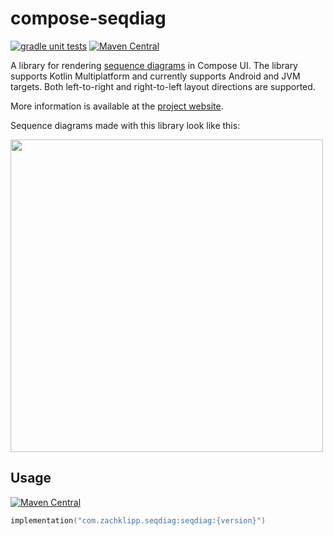 # compose-seqdiag

[![gradle unit tests](https://github.com/zach-klippenstein/compose-seqdiag/actions/workflows/ci.yml/badge.svg?branch=main)](https://github.com/zach-klippenstein/compose-seqdiag/actions/workflows/ci.yml)
[![Maven Central](https://img.shields.io/maven-central/v/com.zachklipp.seqdiag/seqdiag.svg?label=Maven%20Central)](https://search.maven.org/search?q=g:%22com.zachklipp.seqdiag%22)

A library for rendering [sequence diagrams](https://en.wikipedia.org/wiki/Sequence_diagram) in
Compose UI. The library supports Kotlin Multiplatform and currently supports Android and JVM
targets. Both left-to-right and right-to-left layout directions are supported.

More information is available at the [project website](https://zach-klippenstein.github.io/compose-seqdiag/).

Sequence diagrams made with this library look like this:

<img src=".assets/sample-diagram.png" width="500">

## Usage

[![Maven Central](https://img.shields.io/maven-central/v/com.zachklipp.seqdiag/seqdiag.svg?label=Maven%20Central)](https://search.maven.org/search?q=g:%22com.zachklipp.seqdiag%22)

```kotlin
implementation("com.zachklipp.seqdiag:seqdiag:{version}")
```
